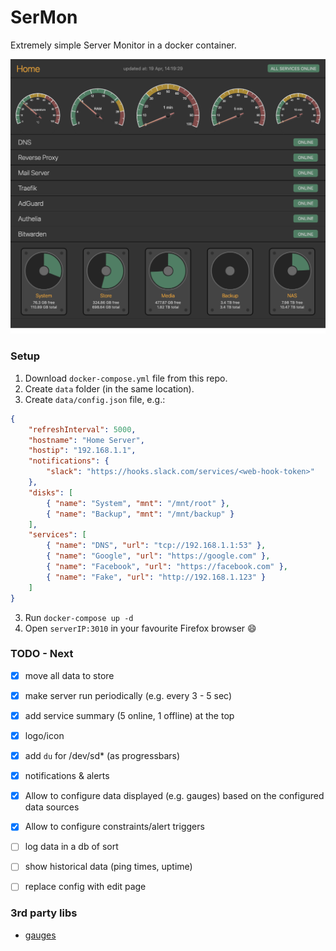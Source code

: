 # SerMon
Extremely simple Server Monitor in a docker container.

![Screemshot](screenshot.png)

### Setup
1. Download `docker-compose.yml` file from this repo.
2. Create `data` folder (in the same location).
3. Create `data/config.json` file, e.g.:
```json
{
	"refreshInterval": 5000,
	"hostname": "Home Server",
	"hostip": "192.168.1.1",
	"notifications": {
		"slack": "https://hooks.slack.com/services/<web-hook-token>"
	},
	"disks": [
		{ "name": "System", "mnt": "/mnt/root" },
		{ "name": "Backup", "mnt": "/mnt/backup" }
	],
	"services": [
		{ "name": "DNS", "url": "tcp://192.168.1.1:53" },
		{ "name": "Google", "url": "https://google.com" },
		{ "name": "Facebook", "url": "https://facebook.com" },
		{ "name": "Fake", "url": "http://192.168.1.123" }
	]
}
```
3. Run `docker-compose up -d`
4. Open `serverIP:3010` in your favourite Firefox browser :smile:

### TODO - Next
- [x] move all data to store
- [x] make server run periodically (e.g. every 3 - 5 sec)
- [x] add service summary (5 online, 1 offline) at the top
- [x] logo/icon
- [x] add `du` for /dev/sd* (as progressbars)
- [x] notifications & alerts
- [x] Allow to configure data displayed (e.g. gauges) based on the configured data sources
- [x] Allow to configure constraints/alert triggers
- [ ] log data in a db of sort
- [ ] show historical data (ping times, uptime)
- [ ] replace config with edit page




### 3rd party libs
- [gauges](https://canvas-gauges.com/)
